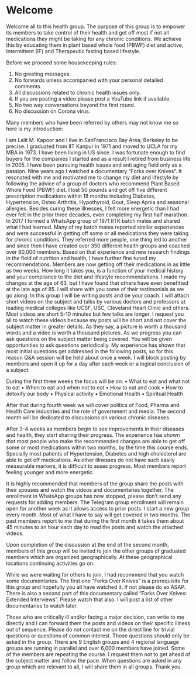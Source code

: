 # Welcome 

Welcome all to this health group. The purpose of this group is to empower its members to take control of their health and get off  most if not all medications they might be taking for any chronic conditions. We achieve this by educating them in plant based whole food (PBWF) diet and active, Intermittent (IF) and Therapeutic fasting based lifestyle. 

Before we proceed some housekeeping rules:
1. No greeting messages.
2. No forwards unless accompanied with your personal detailed comments. 
3. All discussions related to chronic health issues only.
4. If you are posting a video please post a YouTube link if available.
5. No two way conversations beyond the first round.
6. No discussion on Corona virus. 

Many members who have been referred by others may not know me so here is my introduction: 

I am Lalit M. Kapoor and I live in SanFrancisco Bay Area; Berkeley to be precise. I graduated from IIT Kanpur in 1971 and moved to UCLA for my MBA in 1973. I have been living in US since. 
I was fortunate enough to find buyers for the companies I started and as a result I retired from business life in 2005. I have been pursuing health issues and anti aging field only as a passion.
Nine years ago I watched a documentary “Forks over Knives”. It resonated with me and motivated me to change my diet and lifestyle by following the advice of a group of doctors who recommend Plant Based Whole Food (PBWF) diet. I lost 50 pounds and got off five different prescription medications within 18 months including Diabetes, Hypertension, Osteo Arthritis, Hypothyroid, Gout, Sleep Apnia and seasonal allergies. Besides curing these illnesses, I felt more energetic than I had ever felt in the prior three decades, even completing my first half marathon. 
In 2017 I formed a WhatsApp group of 1971 IITK batch mates and shared what I had learned. Many of my batch mates reported similar experiences and were successful in getting off some or all medications they were taking for chronic conditions. They referred more people, one thing led to another and since then I have created over 350 different health groups and coached over 80,000 members. 
Based on that experience and new research findings in the field of nutrition and health, I have further fine tuned my recommendations. Members are now getting off their medications in as little as two weeks. How long it takes you, is a function of your medical history and your compliance to the diet and lifestyle recommendations. I made my changes at the age of 63, but I have found that others have even benefitted at the late age of 85. I will share with you some of their testimonials as we go along. 
In this group I will be writing posts and be your coach. I will attach short videos on the subject and talks by various doctors and professors at leading medical colleges like UCSF, USC, Cleveland Heart Clinic and others. Most videos are short 5-10 minutes but few talks are longer. I request you all to watch these videos because my posts will be short and not cover the subject matter in greater details. As they say, a picture is worth a thousand words and a video is worth a thousand pictures. 
As we progress you can ask questions on the subject matter being covered. You will be given opportunities to ask questions periodically. My experience has shown that most initial questions get addressed in the following posts, so for this reason Q&A session will be held about once a week. I will block posting by members and open it up for a day after each week or a logical conclusion of a subject. 

During the first three weeks the focus will be on:
• What to eat and what not to eat
• When to eat and when not to eat
• How to eat and cook
• How to detoxify our body
• Physical activity
• Emotional Health
• Spiritual Health

After that during fourth week we will cover politics of Food, Pharma and Health Care industries and the role of government and media. 
The second month will be dedicated to discussions on various chronic diseases. 

After 3-4 weeks as members begin to see improvements in their diseases and health, they start sharing their progress. The experience has shown that most people who make the recommended changes are able to get off some or most medications within two months, by the time this course ends. Specially most patients of Hypertension, Diabetes and high cholesterol are able to get off medications. As other illnesses do not have such easily measurable markers, it is difficult to asses progress. Most members report feeling younger and more energetic. 

It is highly recommended that members of the group share the posts with their spouses and watch the videos and documentaries together. The enrollment in WhatsApp groups has now stopped, please don’t send any requests for adding members. The Telegram group enrollment will remain open for another week as it allows access to prior posts. I start a new group every month. Most of what I have to say will get covered in two months. The past members report to me that during the first month it takes them about 45 minutes to an hour each day to read the posts and watch the attached videos. 

Upon completion of the discussion at the end of the second month, members of this group will be invited to join the other groups of graduated members which are organized geographically. At these geographical locations continuing activities go on. 

While we were waiting for others to join, I had recommend that you watch some documentaries. The first one “Forks Over Knives” is a prerequisite for this group and hopefully you all have watched it. If not please do so ASAP. There is also a second part of this documentary called “Forks Over Knives: Extended Interviews”. Please watch that also. I will post a list of other documentaries to watch later. 

Those who are critically ill and/or facing a major decision, can write to me directly and I can forward them the posts and videos on their specific illness out of sequence. Please do not contact me on the direct line for trivial questions or questions of common interest. Those questions should only be asked in the group. There are 9 English groups and 4 regional language groups are running in parallel and over 6,000 members have joined. Some of the members are repeating the course. I request them not to get ahead of the subject matter and follow the pace. When questions are asked in any group which are relevant to all, I will share them in all groups.
Thank you.